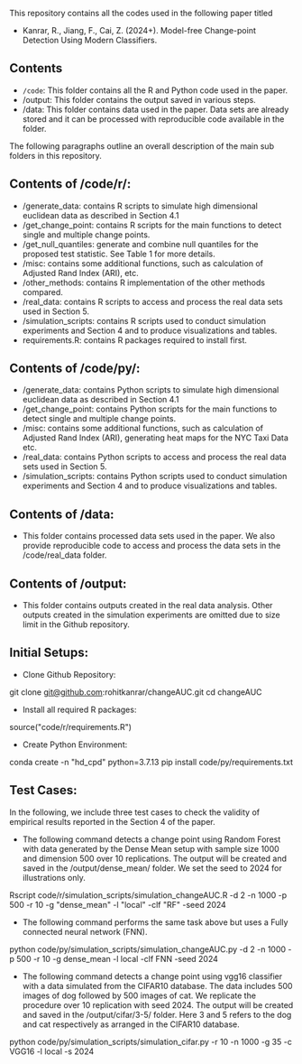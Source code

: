 This repository contains all the codes used in the following paper titled 
- Kanrar, R., Jiang, F., Cai, Z. (2024+). Model-free Change-point Detection Using Modern Classifiers. 



## Contents

- `/code`: This folder contains all the R and Python code used in the paper.
- /output: This folder contains the output saved in various steps.
- /data: This folder contains data used in the paper. Data sets are already stored and it can be processed with reproducible code available in the folder. 

The following paragraphs outline an overall description of the main sub folders in this repository.

## Contents of /code/r/:

- /generate_data: contains R scripts to simulate high dimensional euclidean data as described in Section 4.1
- /get_change_point: contains R scripts for the main functions to detect single and multiple change points.
- /get_null_quantiles: generate and combine null quantiles for the proposed test statistic. See Table 1 for more details.
- /misc: contains some additional functions, such as calculation of Adjusted Rand Index (ARI), etc.
- /other_methods: contains R implementation of the other methods compared.
- /real_data: contains R scripts to access and process the real data sets used in Section 5.
- /simulation_scripts: contains R scripts used to conduct simulation experiments and Section 4 and to produce visualizations and tables. 
- requirements.R: contains R packages required to install first.

## Contents of /code/py/:

- /generate_data: contains Python scripts to simulate high dimensional euclidean data as described in Section 4.1
- /get_change_point: contains Python scripts for the main functions to detect single and multiple change points.
- /misc: contains some additional functions, such as calculation of Adjusted Rand Index (ARI), generating heat maps for the NYC Taxi Data etc.
- /real_data: contains Python scripts to access and process the real data sets used in Section 5.
- /simulation_scripts: contains Python scripts used to conduct simulation experiments and Section 4 and to produce visualizations and tables. 

## Contents of /data:
- This folder contains processed data sets used in the paper. We also provide reproducible code to access and process the data sets in the /code/real_data folder.

## Contents of /output:
- This folder contains outputs created in the real data analysis. Other outputs created in the simulation experiments are omitted due to size limit in the Github repository. 


## Initial Setups:

- Clone Github Repository:

git clone git@github.com:rohitkanrar/changeAUC.git
cd changeAUC

- Install all required R packages:

source("code/r/requirements.R")

- Create Python Environment:

conda create -n "hd_cpd" python=3.7.13
pip install code/py/requirements.txt


## Test Cases:

In the following, we include three test cases to check the validity of empirical results reported in the Section 4 of the paper.

- The following command detects a change point using Random Forest with data generated by the Dense Mean setup with sample size 1000 and dimension 500 over 10 replications. The output will be created and saved in the /output/dense_mean/ folder. We set the seed to 2024 for illustrations only. 

Rscript code/r/simulation_scripts/simulation_changeAUC.R -d 2 -n 1000 -p 500 -r 10 -g "dense_mean" -l "local" -clf "RF" -seed 2024

- The following command performs the same task above but uses a Fully connected neural network (FNN).

python code/py/simulation_scripts/simulation_changeAUC.py -d 2 -n 1000 -p 500 -r 10 -g dense_mean -l local -clf FNN -seed 2024

- The following command detects a change point using vgg16 classifier with a data simulated from the CIFAR10 database. The data includes 500 images of dog followed by 500 images of cat. We replicate the procedure over 10 replication with seed 2024. The output will be created and saved in the /output/cifar/3-5/ folder. Here 3 and 5 refers to the dog and cat respectively as arranged in the CIFAR10 database. 

python code/py/simulation_scripts/simulation_cifar.py -r 10 -n 1000 -g 35 -c VGG16 -l local -s 2024